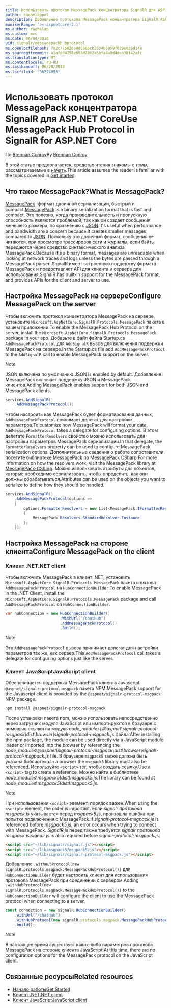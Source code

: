 ```yaml
---
title: Использовать протокол MessagePack концентратора SignalR для ASP.NET Core
author: rachelappel
description: Добавление протокола MessagePack концентратора SignalR ASP.NET Core.
monikerRange: '>= aspnetcore-2.1'
ms.author: rachelap
ms.custom: mvc
ms.date: 06/04/2018
uid: signalr/messagepackhubprotocol
ms.openlocfilehash: 702c77502868d6666cb2634b6959f029e036d14e
ms.sourcegitcommit: a1afd04758e663d7062a5bfa8a0d4dca38f42afc
ms.translationtype: MT
ms.contentlocale: ru-RU
ms.lasthandoff: 06/20/2018
ms.locfileid: "36274993"
---
```

# <a name="use-messagepack-hub-protocol-in-signalr-for-aspnet-core"></a><span data-ttu-id="bd903-103">Использовать протокол MessagePack концентратора SignalR для ASP.NET Core</span><span class="sxs-lookup"><span data-stu-id="bd903-103">Use MessagePack Hub Protocol in SignalR for ASP.NET Core</span></span>

<span data-ttu-id="bd903-104">По [Brennan Conroy](https://github.com/BrennanConroy)</span><span class="sxs-lookup"><span data-stu-id="bd903-104">By [Brennan Conroy](https://github.com/BrennanConroy)</span></span>

<span data-ttu-id="bd903-105">В этой статье предполагается, средство чтения знакомы с темы, рассматриваемые в [начать](xref:tutorials/signalr).</span><span class="sxs-lookup"><span data-stu-id="bd903-105">This article assumes the reader is familiar with the topics covered in [Get Started](xref:tutorials/signalr).</span></span>

## <a name="what-is-messagepack"></a><span data-ttu-id="bd903-106">Что такое MessagePack?</span><span class="sxs-lookup"><span data-stu-id="bd903-106">What is MessagePack?</span></span>

<span data-ttu-id="bd903-107">[MessagePack](https://msgpack.org/index.html) -формат двоичной сериализации, быстрый и compact.</span><span class="sxs-lookup"><span data-stu-id="bd903-107">[MessagePack](https://msgpack.org/index.html) is a binary serialization format that is fast and compact.</span></span> <span data-ttu-id="bd903-108">Это полезно, когда производительность и пропускную способность являются проблемой, так как он создает сообщения меньшего размера, по сравнению с [JSON](https://www.json.org/).</span><span class="sxs-lookup"><span data-stu-id="bd903-108">It's useful when performance and bandwidth are a concern because it creates smaller messages compared to [JSON](https://www.json.org/).</span></span> <span data-ttu-id="bd903-109">Поскольку это двоичный формат, сообщения не читаются, при просмотре трассировок сети и журналы, если байты передаются через средство синтаксического анализа MessagePack.</span><span class="sxs-lookup"><span data-stu-id="bd903-109">Because it's a binary format, messages are unreadable when looking at network traces and logs unless the bytes are passed through a MessagePack parser.</span></span> <span data-ttu-id="bd903-110">SignalR имеет встроенную поддержку формата MessagePack и предоставляет API для клиента и сервера для использования.</span><span class="sxs-lookup"><span data-stu-id="bd903-110">SignalR has built-in support for the MessagePack format, and provides APIs for the client and server to use.</span></span>

## <a name="configure-messagepack-on-the-server"></a><span data-ttu-id="bd903-111">Настройка MessagePack на сервере</span><span class="sxs-lookup"><span data-stu-id="bd903-111">Configure MessagePack on the server</span></span>

<span data-ttu-id="bd903-112">Чтобы включить протокол концентратора MessagePack на сервере, установите `Microsoft.AspNetCore.SignalR.Protocols.MessagePack` пакета в вашем приложении.</span><span class="sxs-lookup"><span data-stu-id="bd903-112">To enable the MessagePack Hub Protocol on the server, install the `Microsoft.AspNetCore.SignalR.Protocols.MessagePack` package in your app.</span></span> <span data-ttu-id="bd903-113">Добавьте в файл файла Startup.cs `AddMessagePackProtocol` для `AddSignalR` вызов для включения поддержки MessagePack на сервере.</span><span class="sxs-lookup"><span data-stu-id="bd903-113">In the Startup.cs file add `AddMessagePackProtocol` to the `AddSignalR` call to enable MessagePack support on the server.</span></span>

> [!NOTE]
> <span data-ttu-id="bd903-114">JSON включена по умолчанию.</span><span class="sxs-lookup"><span data-stu-id="bd903-114">JSON is enabled by default.</span></span> <span data-ttu-id="bd903-115">Добавление MessagePack включает поддержку JSON и MessagePack клиентов.</span><span class="sxs-lookup"><span data-stu-id="bd903-115">Adding MessagePack enables support for both JSON and MessagePack clients.</span></span>

```csharp
services.AddSignalR()
    .AddMessagePackProtocol();
```

<span data-ttu-id="bd903-116">Чтобы настроить как MessagePack будет форматирования данных, `AddMessagePackProtocol` принимает делегат для настройки параметров.</span><span class="sxs-lookup"><span data-stu-id="bd903-116">To customize how MessagePack will format your data, `AddMessagePackProtocol` takes a delegate for configuring options.</span></span> <span data-ttu-id="bd903-117">В этом делегате `FormatterResolvers` свойство можно использовать для настройки параметров MessagePack сериализации.</span><span class="sxs-lookup"><span data-stu-id="bd903-117">In that delegate, the `FormatterResolvers` property can be used to configure MessagePack serialization options.</span></span> <span data-ttu-id="bd903-118">Дополнительные сведения о работе сопоставители посетите библиотеке MessagePack по [MessagePack CSharp](https://github.com/neuecc/MessagePack-CSharp).</span><span class="sxs-lookup"><span data-stu-id="bd903-118">For more information on how the resolvers work, visit the MessagePack library at [MessagePack-CSharp](https://github.com/neuecc/MessagePack-CSharp).</span></span> <span data-ttu-id="bd903-119">Можно использовать атрибуты для объектов, которые необходимо сериализовать, чтобы определить, как они должны обрабатываться.</span><span class="sxs-lookup"><span data-stu-id="bd903-119">Attributes can be used on the objects you want to serialize to define how they should be handled.</span></span>

```csharp
services.AddSignalR()
    .AddMessagePackProtocol(options =>
    {
        options.FormatterResolvers = new List<MessagePack.IFormatterResolver>()
        {
            MessagePack.Resolvers.StandardResolver.Instance
        };
    });
```

## <a name="configure-messagepack-on-the-client"></a><span data-ttu-id="bd903-120">Настройка MessagePack на стороне клиента</span><span class="sxs-lookup"><span data-stu-id="bd903-120">Configure MessagePack on the client</span></span>

### <a name="net-client"></a><span data-ttu-id="bd903-121">Клиент .NET</span><span class="sxs-lookup"><span data-stu-id="bd903-121">.NET client</span></span>

<span data-ttu-id="bd903-122">Чтобы включить MessagePack в клиент .NET, установить `Microsoft.AspNetCore.SignalR.Protocols.MessagePack` пакета и вызова `AddMessagePackProtocol` на `HubConnectionBuilder`.</span><span class="sxs-lookup"><span data-stu-id="bd903-122">To enable MessagePack in the .NET Client, install the `Microsoft.AspNetCore.SignalR.Protocols.MessagePack` package and call `AddMessagePackProtocol` on `HubConnectionBuilder`.</span></span>

```csharp
var hubConnection = new HubConnectionBuilder()
                        .WithUrl("/chatHub")
                        .AddMessagePackProtocol()
                        .Build();
```

> [!NOTE]
> <span data-ttu-id="bd903-123">Это `AddMessagePackProtocol` вызова принимает делегат для настройки параметров так же, как сервер.</span><span class="sxs-lookup"><span data-stu-id="bd903-123">This `AddMessagePackProtocol` call takes a delegate for configuring options just like the server.</span></span>

### <a name="javascript-client"></a><span data-ttu-id="bd903-124">Клиент JavaScript</span><span class="sxs-lookup"><span data-stu-id="bd903-124">JavaScript client</span></span>

<span data-ttu-id="bd903-125">Обеспечивается поддержка MessagePack клиента Javascript `@aspnet/signalr-protocol-msgpack` пакета NPM.</span><span class="sxs-lookup"><span data-stu-id="bd903-125">MessagePack support for the Javascript client is provided by the `@aspnet/signalr-protocol-msgpack` NPM package.</span></span>

```console
npm install @aspnet/signalr-protocol-msgpack
```

<span data-ttu-id="bd903-126">После установки пакета npm, можно использовать непосредственно через загрузчик модуля JavaScript или импортируются в браузере с помощью ссылки на модуль *node_modules\\ @aspnet\signalr-protocol-msgpack\dist\browser\signalr-protocol-msgpack.js*  файла.</span><span class="sxs-lookup"><span data-stu-id="bd903-126">After installing the npm package, the module can be used directly via a JavaScript module loader or imported into the browser by referencing the *node_modules\\@aspnet\signalr-protocol-msgpack\dist\browser\signalr-protocol-msgpack.js* file.</span></span> <span data-ttu-id="bd903-127">В браузере `msgpack5` также должна быть указана библиотека.</span><span class="sxs-lookup"><span data-stu-id="bd903-127">In a browser the `msgpack5` library must also be referenced.</span></span> <span data-ttu-id="bd903-128">Используйте `<script>` тег, чтобы создать ссылку.</span><span class="sxs-lookup"><span data-stu-id="bd903-128">Use a `<script>` tag to create a reference.</span></span> <span data-ttu-id="bd903-129">Можно найти в библиотеке *node_modules\msgpack5\dist\msgpack5.js*.</span><span class="sxs-lookup"><span data-stu-id="bd903-129">The library can be found at *node_modules\msgpack5\dist\msgpack5.js*.</span></span>

> [!NOTE]
> <span data-ttu-id="bd903-130">При использовании `<script>` элемент, порядок важен.</span><span class="sxs-lookup"><span data-stu-id="bd903-130">When using the `<script>` element, the order is important.</span></span> <span data-ttu-id="bd903-131">Если *signalr протокола msgpack.js* указывается перед *msgpack5.js*, произошла ошибка при попытке подключения с MessagePack.</span><span class="sxs-lookup"><span data-stu-id="bd903-131">If *signalr-protocol-msgpack.js* is referenced before *msgpack5.js*, an error occurs when trying to connect with MessagePack.</span></span> <span data-ttu-id="bd903-132">*SignalR.js* перед также требуется *signalr протокола msgpack.js*.</span><span class="sxs-lookup"><span data-stu-id="bd903-132">*signalr.js* is also required before *signalr-protocol-msgpack.js*.</span></span>

```html
<script src="~/lib/signalr/signalr.js"></script>
<script src="~/lib/msgpack5/msgpack5.js"></script>
<script src="~/lib/signalr/signalr-protocol-msgpack.js"></script>
```

<span data-ttu-id="bd903-133">Добавление `.withHubProtocol(new signalR.protocols.msgpack.MessagePackHubProtocol())` для `HubConnectionBuilder` будет настроить клиент для использования протокола MessagePack при соединении с сервером.</span><span class="sxs-lookup"><span data-stu-id="bd903-133">Adding `.withHubProtocol(new signalR.protocols.msgpack.MessagePackHubProtocol())` to the `HubConnectionBuilder` will configure the client to use the MessagePack protocol when connecting to a server.</span></span>

```javascript
const connection = new signalR.HubConnectionBuilder()
    .withUrl("/chatHub")
    .withHubProtocol(new signalR.protocols.msgpack.MessagePackHubProtocol())
    .build();
```

> [!NOTE]
> <span data-ttu-id="bd903-134">В настоящее время существует каких-либо параметров протокола MessagePack на стороне клиента JavaScript.</span><span class="sxs-lookup"><span data-stu-id="bd903-134">At this time, there are no configuration options for the MessagePack protocol on the JavaScript client.</span></span>

## <a name="related-resources"></a><span data-ttu-id="bd903-135">Связанные ресурсы</span><span class="sxs-lookup"><span data-stu-id="bd903-135">Related resources</span></span>

* [<span data-ttu-id="bd903-136">Начало работы</span><span class="sxs-lookup"><span data-stu-id="bd903-136">Get Started</span></span>](xref:tutorials/signalr)
* [<span data-ttu-id="bd903-137">Клиент .NET</span><span class="sxs-lookup"><span data-stu-id="bd903-137">.NET client</span></span>](xref:signalr/dotnet-client)
* [<span data-ttu-id="bd903-138">Клиент JavaScript</span><span class="sxs-lookup"><span data-stu-id="bd903-138">JavaScript client</span></span>](xref:signalr/javascript-client)
